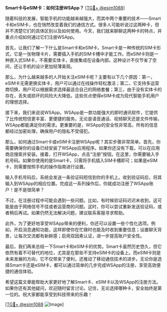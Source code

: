 **Smart卡与eSIM卡：如何注册WSApp？** [[TG💪+ @esim1088](https://t.me/s/esim1088)]

随着科技的发展，智能手机的功能越来越强大，而其中两个重要的技术——Smart卡和eSIM卡，也在悄然改变着我们的通信方式。很多人可能听说过这两种卡，但并不清楚它们的具体区别以及如何使用。今天，我们就来聊聊这两种卡的特点，并重点介绍如何通过它们注册WSApp。

首先，让我们了解一下什么是Smart卡和eSIM卡。Smart卡是一种传统的SIM卡形式，它是一张物理卡片，需要插入手机的SIM卡槽中才能工作。而eSIM卡则是一种嵌入式SIM卡，不需要实体卡，直接集成在设备内部。这种设计不仅节省了空间，还让手机的设计更加轻薄美观。

那么，为什么越来越多的人开始关注eSIM卡呢？主要有以下几个原因：第一，eSIM卡无需更换实体卡，用户可以通过在线操作轻松激活；第二，它支持多运营商切换，用户可以根据需求选择最适合自己的网络套餐；第三，由于没有实体卡的存在，丢失或损坏的风险大大降低。这些优点使得eSIM卡成为现代智能手机用户的理想选择。

接下来，我们来说说WSApp。WSApp是一款功能强大的即时通讯软件，它提供了比传统短信更丰富、更便捷的服务。无论是语音通话、视频聊天还是文件传输，WSApp都能满足你的需求。更重要的是，WSApp的安全性非常高，所有的信息都经过加密处理，确保用户的隐私不受侵犯。

那么，如何通过Smart卡或eSIM卡注册WSApp呢？其实步骤非常简单。首先，你需要确保你的设备已经安装了WSApp应用程序。如果你还没有下载，可以在应用商店搜索并安装。接着，打开WSApp，点击“注册”按钮。在这里，你需要输入手机号码。如果你使用的是Smart卡，只需将手机插入SIM卡槽即可；如果是eSIM卡，则需要按照手机的操作指南进行设置。

输入手机号码后，系统会发送一条验证码短信到你的手机上。收到验证码后，将其输入到WSApp的相应位置。完成这一系列操作后，你就成功注册了WSApp账户！是不是很简单？

不过，在注册过程中可能会遇到一些问题。比如，有时候验证码迟迟未收到，这可能是由于网络信号不佳或者运营商的问题。这时，你可以尝试重新发送验证码，或者稍后再试。如果仍然无法解决问题，建议联系客服寻求帮助。

此外，为了更好地享受WSApp带来的便利，你还可以设置一些个性化选项。例如，开启消息通知功能，这样即使你在忙碌时也能及时收到重要信息；设置聊天背景，让每次交流都有新鲜感；启用双因素认证，进一步提高账户安全性。

最后，我们再来总结一下Smart卡和eSIM卡的优势。Smart卡虽然历史悠久，但它依然有着不可替代的地位，尤其是在那些不支持eSIM卡的设备上。而eSIM卡则是未来发展的方向，它不仅带来了便利，还推动了移动通信技术的进步。无论你是选择Smart卡还是eSIM卡，都可以通过简单的几步完成WSApp的注册，享受高效便捷的通信体验。

希望这篇文章能帮助大家更好地了解Smart卡、eSIM卡以及WSApp的注册方法。如果你还有其他疑问，欢迎随时留言讨论。记住，无论选择哪种卡，安全始终是第一位的。祝大家都能享受到科技带来的乐趣！

[[TG💪+ @esim1088](https://t.me/s/esim1088) ![Image](https://i.postimg.cc/4NQfJmqS/Snipaste-2025-05-13-00-14-12.png)]